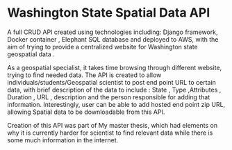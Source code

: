 # Washington State Spatial Data API

A full CRUD API created using technologies including: Django framework, Docker container , Elephant SQL database and deployed to AWS, with the aim of trying to provide a centralized website for Washington state geospatial data .

As a geospatial specialist, it takes time browsing through different website, trying to find needed data. The API is created to allow  individuals/students/Geospatial scientist to post end point URL to certain data, with brief description of the data to include : State , Type ,Attributes , Duration , URL , description and the person responsible for adding that information. Interestingly, user can be able to add hosted end point zip URL, allowing Spatial data to be downloadable from this API.

Creation of this API was part of My master thesis, which had elements on why it is currently harder for scientist to find relevant data while there is some much information in the internet.

